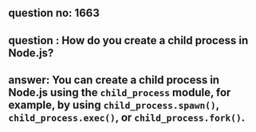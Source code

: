 
      
## question no: 1663

## question : How do you create a child process in Node.js?

## answer: You can create a child process in Node.js using the `child_process` module, for example, by using `child_process.spawn()`, `child_process.exec()`, or `child_process.fork()`.
      